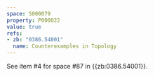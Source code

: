 ```yaml
---
space: S000079
property: P000022
value: true
refs:
- zb: "0386.54001"
  name: Counterexamples in Topology
---
```


See item #4 for space #87 in {{zb:0386.54001}}.
